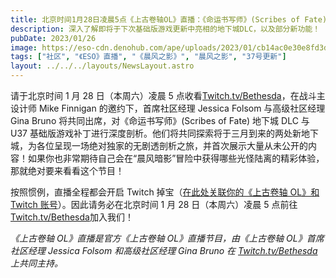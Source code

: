 ```yaml
---
title: 北京时间1月28日凌晨5点《上古卷轴OL》直播：《命运书写师》(Scribes of Fate) 与U37更新前瞻
description: 深入了解即将于下次基础版游戏更新中亮相的地下城DLC，以及部分新功能！
pubDate: 2023/01/26
image: https://eso-cdn.denohub.com/ape/uploads/2023/01/cb14ac0e30e8fd3de816b26f48f48aaa.jpg
tags: ["社区", "《ESO》直播", "《晨风之影》", "晨风之影", "37号更新"]
layout: ../../../layouts/NewsLayout.astro
---
```


请于北京时间 1 月 28 日（本周六）凌晨 5 点收看[Twitch.tv/Bethesda](https://www.twitch.tv/Bethesda)，在战斗主设计师 Mike
Finnigan 的邀约下，首席社区经理 Jessica Folsom 与高级社区经理 Gina Bruno 将共同出席，对《命运书写师》(Scribes of Fate)
地下城 DLC 与 U37
基础版游戏补丁进行深度剖析。他们将共同探索将于三月到来的两处新地下城，为各位呈现一场绝对独家的无剧透剖析之旅，并首次展示大量从未公开的内容！如果你也非常期待自己会在“晨风暗影”冒险中获得哪些光怪陆离的精彩体验，那就绝对要来看看这个节目！

按照惯例，直播全程都会开启 Twitch
掉宝（[在此处关联你的《上古卷轴 OL》和 Twitch 账号](https://help.elderscrollsonline.com/app/answers/detail/a_id/56542/)）。因此请务必在北京时间
1 月 28 日（本周六）凌晨 5 点前往[Twitch.tv/Bethesda](https://www.twitch.tv/Bethesda)加入我们！

_《上古卷轴 OL》直播是官方《上古卷轴 OL》直播节目，由《上古卷轴 OL》首席社区经理 Jessica Folsom 和高级社区经理 Gina
Bruno 在_ [_Twitch.tv/Bethesda_](https://www.twitch.tv/bethesda) _上共同主持。_
